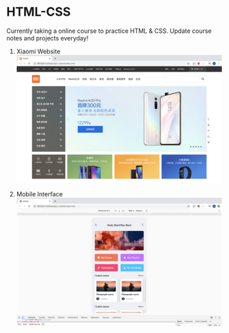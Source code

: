 # HTML-CSS
Currently taking a online course to practice HTML & CSS. Update course notes and projects everyday!

1. Xiaomi Website
![image](https://github.com/SaoriKaku/HTML-CSS/blob/master/screenshot/xiaomi1.png)

2. Mobile Interface
![image](https://github.com/SaoriKaku/HTML-CSS/blob/master/screenshot/mobile1.png)
